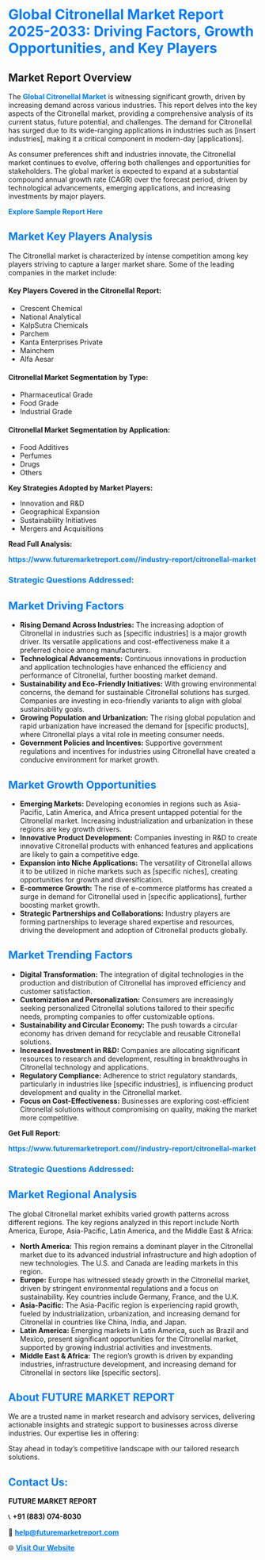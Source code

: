 <h1 style="color: #007BFF;">Global Citronellal Market Report 2025-2033: Driving Factors, Growth Opportunities, and Key Players</h1>

<section id="overview">
<h2>Market Report Overview</h2>
<p>The <a href="https://www.futuremarketreport.com//industry-report/citronellal-market" style="color: #007BFF; text-decoration: none;"><strong>Global Citronellal Market</strong></a> is witnessing significant growth, driven by increasing demand across various industries. This report delves into the key aspects of the Citronellal market, providing a comprehensive analysis of its current status, future potential, and challenges. The demand for Citronellal has surged due to its wide-ranging applications in industries such as [insert industries], making it a critical component in modern-day [applications].</p>
<p>As consumer preferences shift and industries innovate, the Citronellal market continues to evolve, offering both challenges and opportunities for stakeholders. The global market is expected to expand at a substantial compound annual growth rate (CAGR) over the forecast period, driven by technological advancements, emerging applications, and increasing investments by major players.</p>
</section>

<section id="overview">
<p><a href="https://www.futuremarketreport.com//request-sample/reportId=61385" style="color: #007BFF; text-decoration: none;"><strong>Explore Sample Report Here</strong></a></p>
</section>

<section id="key-players">
<h2 style="color: #007BFF;">Market Key Players Analysis</h2>
<p>The Citronellal market is characterized by intense competition among key players striving to capture a larger market share. Some of the leading companies in the market include:</p>
<h4>Key Players Covered in the Citronellal Report:</h4>
<ul><li>Crescent Chemical</li><li>National Analytical</li><li>KalpSutra Chemicals</li><li>Parchem</li><li>Kanta Enterprises Private</li><li>Mainchem</li><li>Alfa Aesar</li></ul>
<h4>Citronellal Market Segmentation by Type:</h4>
<ul><li>Pharmaceutical Grade</li><li>Food Grade</li><li>Industrial Grade</li></ul>

<h4>Citronellal Market Segmentation by Application:</h4>
<ul><li>Food Additives</li><li>Perfumes</li><li>Drugs</li><li>Others</li></ul>
<p><strong>Key Strategies Adopted by Market Players:</strong></p>
<ul>
<li>Innovation and R&D</li>
<li>Geographical Expansion</li>
<li>Sustainability Initiatives</li>
<li>Mergers and Acquisitions</li>
</ul>
</section>

<section>
<p><strong>Read Full Analysis: </strong></p><a href="https://www.futuremarketreport.com//industry-report/citronellal-market" style="color: #007BFF; text-decoration: none;"><strong>https://www.futuremarketreport.com//industry-report/citronellal-market</strong></a>
<h3 style="color: #007BFF;">Strategic Questions Addressed:</h3>
</section>

<section id="driving-factors">
<h2 style="color: #007BFF;">Market Driving Factors</h2>
<ul>
<li><strong>Rising Demand Across Industries:</strong> The increasing adoption of Citronellal in industries such as [specific industries] is a major growth driver. Its versatile applications and cost-effectiveness make it a preferred choice among manufacturers.</li>
<li><strong>Technological Advancements:</strong> Continuous innovations in production and application technologies have enhanced the efficiency and performance of Citronellal, further boosting market demand.</li>
<li><strong>Sustainability and Eco-Friendly Initiatives:</strong> With growing environmental concerns, the demand for sustainable Citronellal solutions has surged. Companies are investing in eco-friendly variants to align with global sustainability goals.</li>
<li><strong>Growing Population and Urbanization:</strong> The rising global population and rapid urbanization have increased the demand for [specific products], where Citronellal plays a vital role in meeting consumer needs.</li>
<li><strong>Government Policies and Incentives:</strong> Supportive government regulations and incentives for industries using Citronellal have created a conducive environment for market growth.</li>
</ul>
</section>

<section id="growth-opportunities">
<h2 style="color: #007BFF;">Market Growth Opportunities</h2>
<ul>
<li><strong>Emerging Markets:</strong> Developing economies in regions such as Asia-Pacific, Latin America, and Africa present untapped potential for the Citronellal market. Increasing industrialization and urbanization in these regions are key growth drivers.</li>
<li><strong>Innovative Product Development:</strong> Companies investing in R&D to create innovative Citronellal products with enhanced features and applications are likely to gain a competitive edge.</li>
<li><strong>Expansion into Niche Applications:</strong> The versatility of Citronellal allows it to be utilized in niche markets such as [specific niches], creating opportunities for growth and diversification.</li>
<li><strong>E-commerce Growth:</strong> The rise of e-commerce platforms has created a surge in demand for Citronellal used in [specific applications], further boosting market growth.</li>
<li><strong>Strategic Partnerships and Collaborations:</strong> Industry players are forming partnerships to leverage shared expertise and resources, driving the development and adoption of Citronellal products globally.</li>
</ul>
</section>

<section id="trending-factors">
<h2 style="color: #007BFF;">Market Trending Factors</h2>
<ul>
<li><strong>Digital Transformation:</strong> The integration of digital technologies in the production and distribution of Citronellal has improved efficiency and customer satisfaction.</li>
<li><strong>Customization and Personalization:</strong> Consumers are increasingly seeking personalized Citronellal solutions tailored to their specific needs, prompting companies to offer customizable options.</li>
<li><strong>Sustainability and Circular Economy:</strong> The push towards a circular economy has driven demand for recyclable and reusable Citronellal solutions.</li>
<li><strong>Increased Investment in R&D:</strong> Companies are allocating significant resources to research and development, resulting in breakthroughs in Citronellal technology and applications.</li>
<li><strong>Regulatory Compliance:</strong> Adherence to strict regulatory standards, particularly in industries like [specific industries], is influencing product development and quality in the Citronellal market.</li>
<li><strong>Focus on Cost-Effectiveness:</strong> Businesses are exploring cost-efficient Citronellal solutions without compromising on quality, making the market more competitive.</li>
</ul>
</section>

<section>
<p><strong>Get Full Report: </strong></p><a href="https://www.futuremarketreport.com//industry-report/citronellal-market" style="color: #007BFF; text-decoration: none;"><strong>https://www.futuremarketreport.com//industry-report/citronellal-market</strong></a>
<h3 style="color: #007BFF;">Strategic Questions Addressed:</h3>
</section>


<section id="regional-analysis">
<h2 style="color: #007BFF;">Market Regional Analysis</h2>
<p>The global Citronellal market exhibits varied growth patterns across different regions. The key regions analyzed in this report include North America, Europe, Asia-Pacific, Latin America, and the Middle East & Africa:</p>
<ul>
<li><strong>North America:</strong> This region remains a dominant player in the Citronellal market due to its advanced industrial infrastructure and high adoption of new technologies. The U.S. and Canada are leading markets in this region.</li>
<li><strong>Europe:</strong> Europe has witnessed steady growth in the Citronellal market, driven by stringent environmental regulations and a focus on sustainability. Key countries include Germany, France, and the U.K.</li>
<li><strong>Asia-Pacific:</strong> The Asia-Pacific region is experiencing rapid growth, fueled by industrialization, urbanization, and increasing demand for Citronellal in countries like China, India, and Japan.</li>
<li><strong>Latin America:</strong> Emerging markets in Latin America, such as Brazil and Mexico, present significant opportunities for the Citronellal market, supported by growing industrial activities and investments.</li>
<li><strong>Middle East & Africa:</strong> The region’s growth is driven by expanding industries, infrastructure development, and increasing demand for Citronellal in sectors like [specific sectors].</li>
</ul>
</section>

<footer>
<h2 style="color: #007BFF;">About FUTURE MARKET REPORT</h2>
<p>We are a trusted name in market research and advisory services, delivering actionable insights and strategic support to businesses across diverse industries. Our expertise lies in offering:</p>

<p>Stay ahead in today’s competitive landscape with our tailored research solutions.</p>

<h2 style="color: #007BFF;">Contact Us:</h2>
<p><strong>FUTURE MARKET REPORT</strong></p>
<p>📞 <strong>+91 (883) 074-8030</strong></p>
<p>📧 <strong><a href="mailto:help@futuremarketreport.com" style="color: #007BFF;">help@futuremarketreport.com</a></strong></p>
<p>🌐 <strong><a href="https://www.futuremarketreport.com/" style="color: #007BFF;">Visit Our Website</a></strong></p>
</footer>